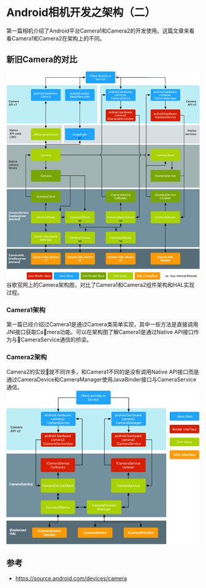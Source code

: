 # Android相机开发之架构（二）
第一篇相机介绍了Android平台Camera1和Camera2的开发使用。这篇文章来看看Camera1和Camera2在架构上的不同。
## 新旧Camera的对比
![](../art/ape_fwk_camera.jpg)
谷歌官网上的Camera架构图，对比了Camera1和Camera2组件架构和HAL实现过程。
### Camera1架构
第一篇已经介绍过Camera1是通过Camera类简单实现，其中一些方法是直接调用JNI接口获取Camera功能。可以在架构图了解Camera1是通过Native API接口作为与CameraService通信的桥梁。
### Camera2架构
Camera2的实现就不同许多，和Camera1不同的是没有调用Native API接口而是通过CameraDevice和CameraManager使用JavaBinder接口与CameraService通信。
![](../art/ape_fwk_camera2.jpg)
## 参考
- https://source.android.com/devices/camera